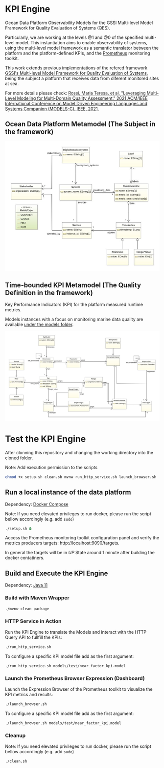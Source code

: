 # KPI Engine

Ocean Data Platform Observability Models for the GSSI Multi-level Model Framework for Quality Evaluation of Systems (QES).

Particularly, we are working at the levels @1 and @0 of the specified multi-level model.
This instantiation aims to enable observability of systems, using the multi-level model framework as a semantic translator between the platform and the platform-defined KPIs, and the [Prometheus](https://prometheus.io/) monitoring toolkit.


This work extends previous implementations of the refered framework [GSSI's Multi-level Model Framework for Quality Evaluation of Systems](https://github.com/gssi/SmartCityModeling), being the subject a platform that receives data from diferent monitored sites at sea.

For more details please check: [Rossi, Maria Teresa, et al. "Leveraging Multi-Level Modeling for Multi-Domain Quality Assessment." 2021 ACM/IEEE International Conference on Model Driven Engineering Languages and Systems Companion (MODELS-C). IEEE, 2021.](https://ieeexplore.ieee.org/abstract/document/9643700)

## Ocean Data Platform Metamodel (The Subject in the framework)

![Ocean Data Platform Metamodel](/img/data_platform-diag.jpeg "Ecore Diagram")


## Time-bounded KPI Metamodel (The Quality Definition in the framework)
Key Performance Indicators (KPI) for the platform measured runtime metrics.

Models instances with a focus on monitoring marine data quality are available [under the models folder](models/).

![KPI Metamodel](/img/timedKpi-diag.jpeg "Ecore Diagram")

# Test the KPI Engine
After clonning this repository and changing the working directory into the cloned folder.

Note: Add execution permission to the scripts 

```bash
chmod +x setup.sh clean.sh mvnw run_http_service.sh launch_browser.sh
```

## Run a local instance of the data platform
Dependency: [Docker Compose](https://docs.docker.com/compose/install/)

Note: If you need elevated privileges to run docker, please run the script bellow accordingly (e.g. add ``` sudo ```) 

```bash
./setup.sh &
```
Access the Prometheus monitoring toolkit configuration panel and verify the metrics producers targets:
http://localhost:9090/targets.

In general the targets will be in *UP* State around 1 minute after building the docker contatiners.


## Build and Execute the KPI Engine 
Dependency: [Java 11](https://www.oracle.com/java/technologies/downloads/#java11)

### Build with Maven Wrapper

```bash
./mvnw clean package
```

### HTTP Service in Action
Run the KPI Engine to translate the Models and interact with the HTTP Query API to fullfill the KPIs:

```bash
./run_http_service.sh
```

To configure a specific KPI model file add as the first argument:

```bash
./run_http_service.sh models/test/near_factor_kpi.model
```


### Launch the Prometheus Browser Expression (Dashboard)
Launch the Expression Browser of the Prometheus toolkit to visualize the KPI metrics and results:

```bash
./launch_browser.sh
```

To configure a specific KPI model file add as the first argument:

```bash
./launch_browser.sh models/test/near_factor_kpi.model
```

### Cleanup

Note: If you need elevated privileges to run docker, please run the script bellow accordingly (e.g. add ``` sudo ```) 

```bash
./clean.sh
```
